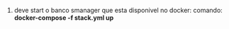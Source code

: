 1. deve start o banco smanager que esta disponivel no docker:
   comando: **docker-compose -f stack.yml up**
